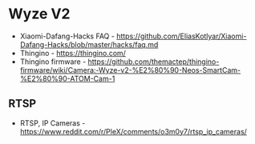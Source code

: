 # Wyze V2

* Xiaomi-Dafang-Hacks FAQ - https://github.com/EliasKotlyar/Xiaomi-Dafang-Hacks/blob/master/hacks/faq.md
* Thingino - https://thingino.com/
* Thingino firmware - https://github.com/themactep/thingino-firmware/wiki/Camera:-Wyze-v2-%E2%80%90-Neos-SmartCam-%E2%80%90-ATOM-Cam-1

## RTSP

* RTSP, IP Cameras - https://www.reddit.com/r/PleX/comments/o3m0y7/rtsp_ip_cameras/
